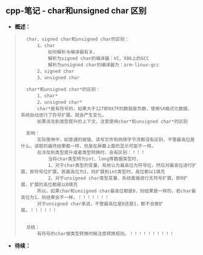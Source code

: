 ## cpp-笔记 - char和unsigned char 区别
- **概述：**
>       char、signed char和unsigned char的区别：
>           1、char
>               如何解析与编译器有关，
>               解析为signed char的编译器：VC、X86上的GCC
>               解析为unsigned char的编译器为：arm-linux-gcc
>           2、signed char
>           3、unsigned char
>
>       char*和unsigned char*的区别：
>           1、char*
>           2、unsigned char*
>           char*是有符号的，如果大于127即0X7F的数就是负数，使用%X格式化数据，系统自动进行了符号扩展，就会产生变化。
>           如果涉及到类型提升的上下文，注意使用char*和unsigned char*的区别
>
>       影响：
>           实际使用中，如普通的赋值、读写文件和网络字节流都没有区别，不管最高位是什么，读取的最终结果都一样，但是在屏幕上面的显示可能不一样。
>           在涉及到类型提升或者类型转换时，会有区别：！！！
>               当将char类型转为int、long等数据类型时，
>               1、对于char类型的变量，系统认为最高位为符号位，然后对最高位进行扩展，即符号位扩展。若最高位为1，则扩展到int类型时，高位都以1填充
>               2、对于unsigned char类型变量，系统直接进行无符号扩展，即0扩展，扩展的高位都是以0填充
>           所以，如果char和unsigned char最高位都是0，则结果是一样的，若char最高位为1，则结果会不一样。！！！！！！！
>           对于unsigned char来说，不管最高位是0还是1，都不会做扩展。！！！！！！
>
>
>       总结：
>           有符号的char做类型转换时候注意转换规则。！！！！！！！！！！
>
>
>
>
>
>
>

- **待续：**
>
>
>
>
>
>
>
>
>
>
>
>
>
>
>
>
>
>
>
>
>
>
